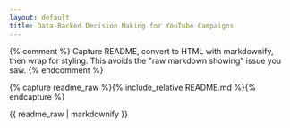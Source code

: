 ```yaml
---
layout: default
title: Data-Backed Decision Making for YouTube Campaigns
---
```


{% comment %}
Capture README, convert to HTML with markdownify, then wrap for styling.
This avoids the "raw markdown showing" issue you saw.
{% endcomment %}

{% capture readme_raw %}{% include_relative README.md %}{% endcapture %}
<div class="readme-wrap">
{{ readme_raw | markdownify }}
</div>
